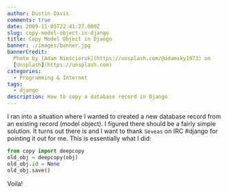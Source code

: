 ```yaml
---
author: Dustin Davis
comments: true
date: 2009-11-05T22:41:27.000Z
slug: copy-model-object-in-django
title: Copy Model Object in Django
banner: ./images/banner.jpg
bannerCredit:
  Photo by [Adam Nieścioruk](https://unsplash.com/@adamsky1973) on
  [Unsplash](https://unsplash.com)
categories:
  - Programming & Internet
tags:
  - django
description: How to copy a database record in Django
---
```


I ran into a situation where I wanted to created a new database record from an
existing record (model object). I figured there should be a fairly simple
solution. It turns out there is and I want to thank `Seveas` on IRC #django for
pointing it out for me. This is essentially what I did:

```python
from copy import deepcopy
old_obj = deepcopy(obj)
old_obj.id = None
old_obj.save()
```

Voila!
